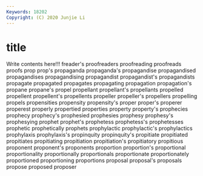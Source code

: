 ```yaml
---
Keywords: 18202
Copyright: (C) 2020 Junjie Li
---
```


# title

Write contents here!!!
freader's 
proofreaders 
proofreading 
proofreads 
proofs
prop 
prop's 
propaganda 
propaganda's 
propagandise 
propagandised 
propagandises 
propagandising 
propagandist 
propagandist's
propagandists 
propagate 
propagated 
propagates 
propagating 
propagation 
propagation's 
propane 
propane's 
propel
propellant 
propellant's 
propellants 
propelled 
propellent 
propellent's 
propellents 
propeller 
propeller's 
propellers
propelling 
propels 
propensities 
propensity 
propensity's 
proper 
proper's 
properer 
properest 
properly
propertied 
properties 
property 
property's 
prophecies 
prophecy 
prophecy's 
prophesied 
prophesies 
prophesy
prophesy's 
prophesying 
prophet 
prophet's 
prophetess 
prophetess's 
prophetesses 
prophetic 
prophetically 
prophets
prophylactic 
prophylactic's 
prophylactics 
prophylaxis 
prophylaxis's 
propinquity 
propinquity's 
propitiate 
propitiated 
propitiates
propitiating 
propitiation 
propitiation's 
propitiatory 
propitious 
proponent 
proponent's 
proponents 
proportion 
proportion's
proportional 
proportionality 
proportionally 
proportionals 
proportionate 
proportionately 
proportioned 
proportioning 
proportions 
proposal
proposal's 
proposals 
propose 
proposed 
proposer 

